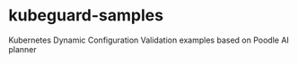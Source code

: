 # kubeguard-samples
Kubernetes Dynamic Configuration Validation examples based on Poodle AI planner
